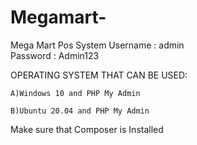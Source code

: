 # Megamart-
Mega Mart Pos System
Username : admin  
Password : Admin123

OPERATING SYSTEM THAT CAN BE USED:

    A)Windows 10 and PHP My Admin
    
    B)Ubuntu 20.04 and PHP My Admin
    
Make sure that Composer is Installed
